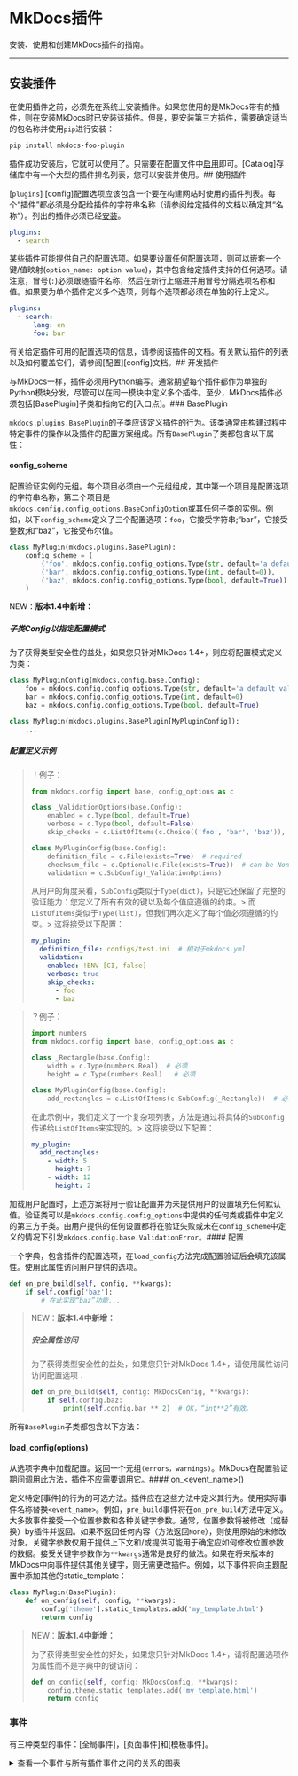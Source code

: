 # MkDocs插件

安装、使用和创建MkDocs插件的指南。

---

## 安装插件

在使用插件之前，必须先在系统上安装插件。如果您使用的是MkDocs带有的插件，则在安装MkDocs时已安装该插件。但是，要安装第三方插件，需要确定适当的包名称并使用`pip`进行安装：

```bash
pip install mkdocs-foo-plugin
```

插件成功安装后，它就可以使用了。只需要在配置文件中[启用](#使用插件)即可。[Catalog]存储库中有一个大型的插件排名列表，您可以安装并使用。## 使用插件

[`plugins`] [config]配置选项应该包含一个要在构建网站时使用的插件列表。每个“插件”都必须是分配给插件的字符串名称（请参阅给定插件的文档以确定其“名称”）。列出的插件必须已经[安装](#安装插件)。
```yaml
plugins:
  - search
```

某些插件可能提供自己的配置选项。如果要设置任何配置选项，则可以嵌套一个键/值映射(`option_name: option value`)，其中包含给定插件支持的任何选项。请注意，冒号(`:`)必须跟随插件名称，然后在新行上缩进并用冒号分隔选项名称和值。如果要为单个插件定义多个选项，则每个选项都必须在单独的行上定义。
```yaml
plugins:
  - search:
      lang: en
      foo: bar
```

有关给定插件可用的配置选项的信息，请参阅该插件的文档。有关默认插件的列表以及如何覆盖它们，请参阅[配置][config]文档。## 开发插件

与MkDocs一样，插件必须用Python编写。通常期望每个插件都作为单独的Python模块分发，尽管可以在同一模块中定义多个插件。至少，MkDocs插件必须包括[BasePlugin]子类和指向它的[入口点]。### BasePlugin

`mkdocs.plugins.BasePlugin`的子类应该定义插件的行为。该类通常由构建过程中特定事件的操作以及插件的配置方案组成。所有`BasePlugin`子类都包含以下属性：

#### config_scheme

配置验证实例的元组。每个项目必须由一个元组组成，其中第一个项目是配置选项的字符串名称，第二个项目是`mkdocs.config.config_options.BaseConfigOption`或其任何子类的实例。例如，以下`config_scheme`定义了三个配置选项：`foo`，它接受字符串;“bar”，它接受整数;和“baz”，它接受布尔值。
```python
class MyPlugin(mkdocs.plugins.BasePlugin):
    config_scheme = (
        ('foo', mkdocs.config.config_options.Type(str, default='a default value')),
        ('bar', mkdocs.config.config_options.Type(int, default=0)),
        ('baz', mkdocs.config.config_options.Type(bool, default=True))
    )
```

NEW：**版本1.4中新增：**

##### 子类Config以指定配置模式

为了获得类型安全性的益处，如果您只针对MkDocs 1.4+，则应将配置模式定义为类：

```python
class MyPluginConfig(mkdocs.config.base.Config):
    foo = mkdocs.config.config_options.Type(str, default='a default value')
    bar = mkdocs.config.config_options.Type(int, default=0)
    baz = mkdocs.config.config_options.Type(bool, default=True)

class MyPlugin(mkdocs.plugins.BasePlugin[MyPluginConfig]):
    ...
```
##### 配置定义示例

>！例子：
>
> ```python
> from mkdocs.config import base, config_options as c
>
> class _ValidationOptions(base.Config):
>     enabled = c.Type(bool, default=True)
>     verbose = c.Type(bool, default=False)
>     skip_checks = c.ListOfItems(c.Choice(('foo', 'bar', 'baz')), default=[])
>
> class MyPluginConfig(base.Config):
>     definition_file = c.File(exists=True)  # required
>     checksum_file = c.Optional(c.File(exists=True))  # can be None but must exist if specified
>     validation = c.SubConfig(_ValidationOptions)
> ```
>
> 从用户的角度来看，`SubConfig`类似于`Type(dict)`，只是它还保留了完整的验证能力：您定义了所有有效的键以及每个值应遵循的约束。>
> 而`ListOfItems`类似于`Type(list)`，但我们再次定义了每个值必须遵循的约束。>
> 这将接受以下配置：
>
> ```yaml
> my_plugin:
>   definition_file: configs/test.ini  # 相对于mkdocs.yml
>   validation:
>     enabled: !ENV [CI, false]
>     verbose: true
>     skip_checks:
>       - foo
>       - baz
> ```
<!--  -->
>？例子：
>
> ```python
> import numbers
> from mkdocs.config import base, config_options as c
>
> class _Rectangle(base.Config):
>     width = c.Type(numbers.Real)  # 必须
>     height = c.Type(numbers.Real)   # 必须
>
> class MyPluginConfig(base.Config):
>     add_rectangles = c.ListOfItems(c.SubConfig(_Rectangle))  # 必须
> ```
>
> 在此示例中，我们定义了一个复杂项列表，方法是通过将具体的`SubConfig`传递给`ListOfItems`来实现的。>
> 这将接受以下配置：
>
> ```yaml
> my_plugin:
>   add_rectangles:
>     - width: 5
>       height: 7
>     - width: 12
>       height: 2
> ```

加载用户配置时，上述方案将用于验证配置并为未提供用户的设置填充任何默认值。验证类可以是`mkdocs.config.config_options`中提供的任何类或插件中定义的第三方子类。由用户提供的任何设置都将在验证失败或未在`config_scheme`中定义的情况下引发`mkdocs.config.base.ValidationError`。#### 配置

一个字典，包含插件的配置选项，在`load_config`方法完成配置验证后会填充该属性。使用此属性访问用户提供的选项。
```python
def on_pre_build(self, config, **kwargs):
    if self.config['baz']:
        # 在此实现“baz”功能...
```

> NEW：**版本1.4中新增：**
>
> ##### 安全属性访问
>
> 为了获得类型安全性的益处，如果您只针对MkDocs 1.4+，请使用属性访问访问配置选项：
>
> ```python
> def on_pre_build(self, config: MkDocsConfig, **kwargs):
>     if self.config.baz:
>         print(self.config.bar ** 2)  # OK，“int**2”有效。
> ```

所有`BasePlugin`子类都包含以下方法：

#### load_config(options)

从选项字典中加载配置。返回一个元组`(errors，warnings)`。MkDocs在配置验证期间调用此方法，插件不应需要调用它。#### on_&lt;event_name&gt;()

定义特定[事件]的行为的可选方法。插件应在这些方法中定义其行为。使用实际事件名称替换`<event_name>`。例如，`pre_build`事件将在`on_pre_build`方法中定义。大多数事件接受一个位置参数和各种关键字参数。通常，位置参数将被修改（或替换）by插件并返回。如果不返回任何内容（方法返回`None`），则使用原始的未修改对象。关键字参数仅用于提供上下文和/或提供可能用于确定应如何修改位置参数的数据。接受关键字参数作为`**kwargs`通常是良好的做法。如果在将来版本的MkDocs中向事件提供其他关键字，则无需更改插件。例如，以下事件将向主题配置中添加其他的static_template：

```python
class MyPlugin(BasePlugin):
    def on_config(self, config, **kwargs):
        config['theme'].static_templates.add('my_template.html')
        return config
```

> NEW：**版本1.4中新增：**
>
> 为了获得类型安全性的好处，如果您只针对MkDocs 1.4+，请将配置选项作为属性而不是字典中的键访问：
>
> ```python
> def on_config(self, config: MkDocsConfig, **kwargs):
>     config.theme.static_templates.add('my_template.html')
>     return config
> ```

### 事件

有三种类型的事件：[全局事件]，[页面事件]和[模板事件]。<details class ="card">
<summary>
    查看一个事件与所有插件事件之间的关系的图表
</summary>
<div class ="card-body">
    <ul>
        <li>事件本身显示为黄色，带有其参数。箭头显示每个事件的参数和输出的流。也有时省略。</li>
        <li>事件在时间轴上从上到下按时间顺序排序。</li>
        <li>虚线出现在全局事件到每个页面事件的拆分处。</li>
        <li>单击事件的标题以跳转到其描述。</li>
    </ul>
    <!-- -->
！--图：插件事件-->
</div>
</详情>
<br>

#### 一次性事件

一次性事件每次mkdocs调用时只运行一次。它们与[全局事件]的区别仅适用于`mkdocs serve`：与这些事件不同，全局事件将多次运行-每次*build*一次。

##### on_startup

::: mkdocs.plugins.BasePlugin.on_startup
    options:
        show_root_heading: false
        show_root_toc_entry: false

##### on_shutdown

::: mkdocs.plugins.BasePlugin.on_shutdown
    options:
        show_root_heading: false
        show_root_toc_entry: false

##### on_serve

::: mkdocs.plugins.BasePlugin.on_serve
    options:
        show_root_heading: false
        show_root_toc_entry: false

#### 全局事件

全局事件在构建过程的开始或结束时每个构建仅调用一次。在这些事件中所做的任何更改都将对整个站点产生全局影响。##### on_config

::: mkdocs.plugins.BasePlugin.on_config
    options:
        show_root_heading: false
        show_root_toc_entry: false

##### on_pre_build

::: mkdocs.plugins.BasePlugin.on_pre_build
    options:
        show_root_heading: false
        show_root_toc_entry: false

##### on_files

::: mkdocs.plugins.BasePlugin.on_files
    options:
        show_root_heading: false
        show_root_toc_entry: false

##### on_nav

::: mkdocs.plugins.BasePlugin.on_nav
    options:
        show_root_heading: false
        show_root_toc_entry: false

##### on_env

::: mkdocs.plugins.BasePlugin.on_env
    options:
        show_root_heading: false
        show_root_toc_entry: false

##### on_post_build

::: mkdocs.plugins.BasePlugin.on_post_build
    options:
        show_root_heading: false
        show_root_toc_entry: false

##### on_build_error

::: mkdocs.plugins.BasePlugin.on_build_error
    options:
        show_root_heading: false
        show_root_toc_entry: false

#### 模板事件

模板事件为每个非页面模板调用一次。每个模板事件将为[extra_templates]配置设置中定义的每个模板以及主题中定义的任何[static_templates]都调用。所有模板事件都是在[env]事件之后和任何[页面事件]之前调用的。##### on_pre_template

::: mkdocs.plugins.BasePlugin.on_pre_template
    options:
        show_root_heading: false
        show_root_toc_entry: false

##### on_template_context

::: mkdocs.plugins.BasePlugin.on_template_context
    options:
        show_root_heading: false
        show_root_toc_entry: false

##### on_post_template

::: mkdocs.plugins.BasePlugin.on_post_template
    options:
        show_root_heading: false
        show_root_toc_entry: false

#### 页面事件

页面事件为包括在站点中的每个Markdown页面每次调用一次。所有页面事件都是在[post_template]事件之后和[post_build]事件之前调用的。##### on_pre_page

::: mkdocs.plugins.BasePlugin.on_pre_page
    options:
        show_root_heading: false
        show_root_toc_entry: false

##### on_page_read_source

::: mkdocs.plugins.BasePlugin.on_page_read_source
    options:
        show_root_heading: false
        show_root_toc_entry: false

##### on_page_markdown

::: mkdocs.plugins.BasePlugin.on_page_markdown
    options:
        show_root_heading: false
        show_root_toc_entry: false

##### on_page_content

::: mkdocs.plugins.BasePlugin.on_page_content
    options:
        show_root_heading: false
        show_root_toc_entry: false

##### on_page_context

::: mkdocs.plugins.BasePlugin.on_page_context
    options:
        show_root_heading: false
        show_root_toc_entry: false

##### on_post_page

::: mkdocs.plugins.BasePlugin.on_post_page
    options:
        show_root_heading: false
        show_root_toc_entry: false

### 事件优先级

对于每种事件类型，插件的相应方法按照插件出现在`plugins`[config][]中的顺序进行调用。自MkDocs 1.4以来，插件可以选择为其事件设置优先值。具有更高优先级的事件将首先被调用。没有选择优先级的事件会得到默认值0。优先级相同的事件按它们在配置中出现的顺序排序。

#### ::: mkdocs.plugins.event_priority

### 处理错误

MkDocs定义了四个错误类型：

#### ::: mkdocs.exceptions.MkDocsException

#### ::: mkdocs.exceptions.ConfigurationError

#### ::: mkdocs.exceptions.BuildError

#### ::: mkdocs.exceptions.PluginError

意外和未捕获的异常将中断构建过程并生成典型的Python回溯，这对于调试代码很有用。但是，用户通常发现回溯令人不知所措，并且经常错过有用的错误消息。因此，MkDocs将捕获上述任何错误，检索错误消息并立即退出，只显示有用的消息。因此，您可能希望在插件中捕获任何异常并提出一个`PluginError`，传递自己的自定义消息，以使构建过程中断并显示有用的消息。对于任何异常，[on_build_error]事件都将被触发。例如：

```python
from mkdocs.exceptions import PluginError
from mkdocs.plugins import BasePlugin


class MyPlugin(BasePlugin):
    def on_post_page(self, output, page, config, **kwargs):
        try:
            # 抛出一个KeyError的一些代码
            ...
        except KeyError as error:
            raise PluginError(str(error))

    def on_build_error(self, error, **kwargs):
        # 一些代码清理
        ...
```

### 插件日志记录

MkDocs提供了一个`get_plugin_logger`函数，用于返回可以用于记录消息的记录器。#### ::: mkdocs.plugins.get_plugin_logger

### 入口点

插件需要打包为Python库（与MkDocs分开在PyPI上分布），并且每个插件都必须通过setuptools的`entry_points`注册为插件。将以下内容添加到您的`setup.py`脚本中：

```python
entry_points={
    'mkdocs.plugins': [
        'pluginname = path.to.some_plugin:SomePluginClass',
    ]
}
```

-“pluginname”将是用户使用的名称（在配置文件中），而“path.to.some_plugin：SomePluginClass”将是可导入的插件本身（`from path.to.some_plugin import SomePluginClass`），其中`SomePluginClass`是[BasePlugin]的子类，定义了插件行为。自然，多个Plugin类可能存在于同一模块中。只需将每个定义为单独的入口点。```python
entry_points={
    'mkdocs.plugins': [
        'featureA = path.to.my_plugins:PluginA',
        'featureB = path.to.my_plugins:PluginB'
    ]
}
```

请注意，注册插件不会激活它。用户仍然需要告诉MkDocs使用它通过配置。### 发布插件

您应该在[PyPI]上发布一个软件包，然后将其添加到[Catalog]以进行发现。强烈建议插件具有唯一的插件名称（入口点名称），以符合目录的要求。[Base